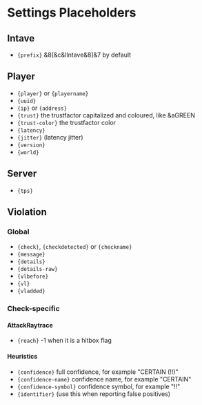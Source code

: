 # Settings Placeholders
## Intave

* `{prefix}` &8[&c&lIntave&8]&7 by default

## Player

* `{player}` or `{playername}`
* `{uuid}`
* `{ip}` or `{address}`
* `{trust}` the trustfactor capitalized and coloured, like &aGREEN
* `{trust-color}` the trustfactor color
* `{latency}`
* `{jitter}` (latency jitter)
* `{version}`
* `{world}`

## Server

* `{tps}`

## Violation

### Global

* `{check}`, `{checkdetected}` or `{checkname}`
* `{message}`
* `{details}`
* `{details-raw}`
* `{vlbefore}`
* `{vl}`
* `{vladded}`

### Check-specific

#### AttackRaytrace
* `{reach}` -1 when it is a hitbox flag

#### Heuristics
* `{confidence}` full confidence, for example "CERTAIN (!!)"
* `{confidence-name}` confidence name, for example "CERTAIN"
* `{confidence-symbol}` confidence symbol, for example "!!"
* `{identifier}` (use this when reporting false positives)
